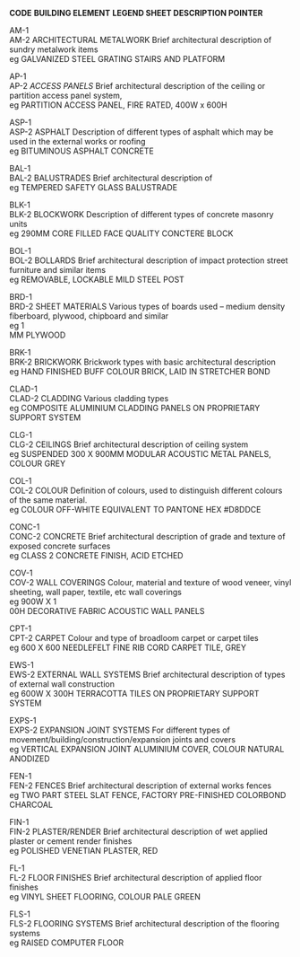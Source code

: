<span class="cart-philosophies-grid-codes-one-of-three">**CODE**</span>
<span class="cart-philosophies-grid-codes-two-of-three">**BUILDING ELEMENT**</span>
<span class="cart-philosophies-grid-codes-three-of-three">**LEGEND SHEET DESCRIPTION POINTER**</span>


<span class="cart-philosophies-grid-codes-one-of-three">AM-1<br>AM-2</span>
<span class="cart-philosophies-grid-codes-two-of-three">ARCHITECTURAL METALWORK</span>
<span class="cart-philosophies-grid-codes-three-of-three">Brief architectural description of sundry metalwork items<br>eg GALVANIZED STEEL GRATING STAIRS AND PLATFORM</span>

<span class="cart-philosophies-grid-codes-one-of-three">AP-1<br>AP-2</span>
<span class="cart-philosophies-grid-codes-two-of-three">_ACCESS PANELS_</span>
<span class="cart-philosophies-grid-codes-three-of-three">Brief architectural description of the ceiling or partition access panel system,<br>eg PARTITION ACCESS PANEL, FIRE RATED, 400W x 600H</span>

<span class="cart-philosophies-grid-codes-one-of-three">ASP-1<br>ASP-2</span>
<span class="cart-philosophies-grid-codes-two-of-three">ASPHALT</span>
<span class="cart-philosophies-grid-codes-three-of-three">Description of different types of asphalt which may be used in the external works or roofing<br>eg BITUMINOUS ASPHALT CONCRETE</span>

<span class="cart-philosophies-grid-codes-one-of-three">BAL-1<br>BAL-2</span>
<span class="cart-philosophies-grid-codes-two-of-three">BALUSTRADES</span>
<span class="cart-philosophies-grid-codes-three-of-three">Brief architectural description of<br>eg TEMPERED SAFETY GLASS BALUSTRADE</span>

<span class="cart-philosophies-grid-codes-one-of-three">BLK-1<br>BLK-2</span>
<span class="cart-philosophies-grid-codes-two-of-three">BLOCKWORK</span>
<span class="cart-philosophies-grid-codes-three-of-three">Description of different types of concrete masonry units<br>eg 290MM CORE FILLED FACE QUALITY CONCTERE BLOCK</span>

<span class="cart-philosophies-grid-codes-one-of-three">BOL-1<br>BOL-2</span>
<span class="cart-philosophies-grid-codes-two-of-three">BOLLARDS</span>
<span class="cart-philosophies-grid-codes-three-of-three">Brief architectural description of impact protection street furniture and similar items<br>eg REMOVABLE, LOCKABLE MILD STEEL POST</span>

<span class="cart-philosophies-grid-codes-one-of-three">BRD-1<br>BRD-2</span>
<span class="cart-philosophies-grid-codes-two-of-three">SHEET MATERIALS</span>
<span class="cart-philosophies-grid-codes-three-of-three">Various types of boards used – medium density fiberboard, plywood, chipboard and similar<br>eg 1<br>MM PLYWOOD</span>

<span class="cart-philosophies-grid-codes-one-of-three">BRK-1<br>BRK-2</span>
<span class="cart-philosophies-grid-codes-two-of-three">BRICKWORK</span>
<span class="cart-philosophies-grid-codes-three-of-three">Brickwork types with basic architectural description<br>eg HAND FINISHED BUFF COLOUR BRICK, LAID IN STRETCHER BOND</span>

<span class="cart-philosophies-grid-codes-one-of-three">CLAD-1<br>CLAD-2</span>
<span class="cart-philosophies-grid-codes-two-of-three">CLADDING</span>
<span class="cart-philosophies-grid-codes-three-of-three">Various cladding types<br>eg COMPOSITE ALUMINIUM CLADDING PANELS ON PROPRIETARY SUPPORT SYSTEM</span>

<span class="cart-philosophies-grid-codes-one-of-three">CLG-1<br>CLG-2</span>
<span class="cart-philosophies-grid-codes-two-of-three">CEILINGS</span>
<span class="cart-philosophies-grid-codes-three-of-three">Brief architectural description of ceiling system<br>eg SUSPENDED 300 X 900MM MODULAR ACOUSTIC METAL PANELS, COLOUR GREY</span>

<span class="cart-philosophies-grid-codes-one-of-three">COL-1<br>COL-2</span>
<span class="cart-philosophies-grid-codes-two-of-three">COLOUR</span>
<span class="cart-philosophies-grid-codes-three-of-three">Definition of colours, used to distinguish different colours of the same material.<br>eg COLOUR OFF-WHITE EQUIVALENT TO PANTONE HEX #D8DDCE</span>

<span class="cart-philosophies-grid-codes-one-of-three">CONC-1<br>CONC-2</span>
<span class="cart-philosophies-grid-codes-two-of-three">CONCRETE</span>
<span class="cart-philosophies-grid-codes-three-of-three">Brief architectural description of grade and texture of exposed concrete surfaces<br>eg CLASS 2 CONCRETE FINISH, ACID ETCHED</span>

<span class="cart-philosophies-grid-codes-one-of-three">COV-1<br>COV-2</span>
<span class="cart-philosophies-grid-codes-two-of-three">WALL COVERINGS</span>
<span class="cart-philosophies-grid-codes-three-of-three">Colour, material and texture of wood veneer, vinyl sheeting, wall paper, textile, etc wall coverings<br>eg 900W X 1<br>00H DECORATIVE FABRIC ACOUSTIC WALL PANELS</span>

<span class="cart-philosophies-grid-codes-one-of-three">CPT-1<br>CPT-2</span>
<span class="cart-philosophies-grid-codes-two-of-three">CARPET</span>
<span class="cart-philosophies-grid-codes-three-of-three">Colour and type of broadloom carpet or carpet tiles<br>eg 600 X 600 NEEDLEFELT FINE RIB CORD CARPET TILE, GREY</span>

<span class="cart-philosophies-grid-codes-one-of-three">EWS-1<br>EWS-2</span>
<span class="cart-philosophies-grid-codes-two-of-three">EXTERNAL WALL SYSTEMS</span>
<span class="cart-philosophies-grid-codes-three-of-three">Brief architectural description of types of external wall construction<br>eg 600W X 300H TERRACOTTA TILES ON PROPRIETARY SUPPORT SYSTEM</span>

<span class="cart-philosophies-grid-codes-one-of-three">EXPS-1<br>EXPS-2</span>
<span class="cart-philosophies-grid-codes-two-of-three">EXPANSION JOINT SYSTEMS</span>
<span class="cart-philosophies-grid-codes-three-of-three">For different types of movement/building/construction/expansion joints and covers<br>eg VERTICAL EXPANSION JOINT ALUMINIUM COVER, COLOUR NATURAL ANODIZED</span>

<span class="cart-philosophies-grid-codes-one-of-three">FEN-1<br>FEN-2</span>
<span class="cart-philosophies-grid-codes-two-of-three">FENCES</span>
<span class="cart-philosophies-grid-codes-three-of-three">Brief architectural description of external works fences<br>eg TWO PART STEEL SLAT FENCE, FACTORY PRE-FINISHED COLORBOND CHARCOAL</span>

<span class="cart-philosophies-grid-codes-one-of-three">FIN-1<br>FIN-2</span>
<span class="cart-philosophies-grid-codes-two-of-three">PLASTER/RENDER</span>
<span class="cart-philosophies-grid-codes-three-of-three">Brief architectural description of wet applied plaster or cement render finishes<br>eg POLISHED VENETIAN PLASTER, RED</span>

<span class="cart-philosophies-grid-codes-one-of-three">FL-1<br>FL-2</span>
<span class="cart-philosophies-grid-codes-two-of-three">FLOOR FINISHES</span>
<span class="cart-philosophies-grid-codes-three-of-three">Brief architectural description of applied floor finishes<br>eg VINYL SHEET FLOORING, COLOUR PALE GREEN</span>

<span class="cart-philosophies-grid-codes-one-of-three">FLS-1<br>FLS-2</span>
<span class="cart-philosophies-grid-codes-two-of-three">FLOORING SYSTEMS</span>
<span class="cart-philosophies-grid-codes-three-of-three" style="border-bottom: 0px;">Brief architectural description of the flooring systems<br>eg RAISED COMPUTER FLOOR</span>